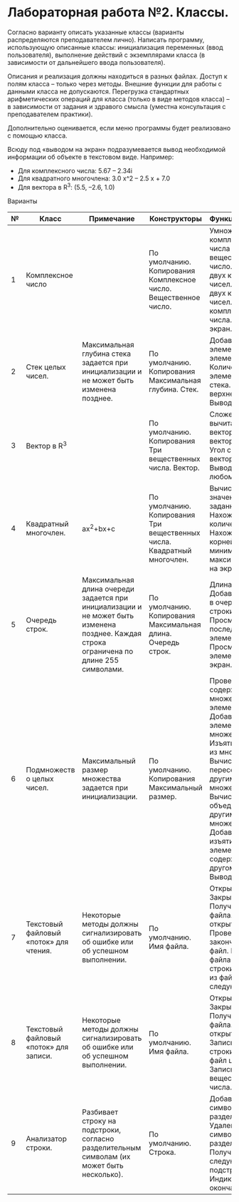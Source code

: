 # Лабораторная работа №2. Классы.

Согласно варианту описать указанные классы (варианты распределяются преподавателем лично). Написать программу, использующую описанные классы: инициализация переменных (ввод пользователя), выполнение действий с экземплярами класса (в зависимости от дальнейшего ввода пользователя).

Описания и реализация должны находиться в разных файлах. Доступ к полям класса – только через методы. Внешние функции для работы с данными класса не допускаются. Перегрузка  стандартных арифметических операций для класса (только в виде методов класса) – в зависимости от задания и здравого смысла (уместна консультация с преподавателем практики).

Дополнительно оценивается, если меню программы будет реализовано с помощью класса.

Всюду под «выводом на экран» подразумевается вывод необходимой информации об объекте в текстовом виде.
Например:

* Для комплексного числа: 5.67 – 2.34i
* Для квадратного многочлена: 3.0 x^2 – 2.5 x + 7.0
* Для вектора в R<sup>3</sup>: (5.5, –2.6, 1.0)

Варианты

| № | Класс                                     | Примечание                                                                                                                                     | Конструкторы                                                               | Функциональность                                                                                                                                                                                             |
| - | ----------------------------------------- | ---------------------------------------------------------------------------------------------------------------------------------------------- | -------------------------------------------------------------------------- | ------------------------------------------------------------------------------------------------------------------------------------------------------------------------------------------------------------ |
| 1 | Комплексное число                         |                                                                                                                                                | По умолчанию. Копирования Комплексное число. Вещественное число.           | Умножение комплексного числа на вещественное число. Сложение двух комплексных чисел. Умножение двух комплексных чисел. Длина комплексного числа. Вывод на экран.                                          |
| 2 | Стек целых чисел.                         | Максимальная глубина стека задается при инициализации и не может быть изменена позднее.                                                        | По умолчанию. Копирования Максимальная глубина. Стек.                      | Добавление элемента. Изъятие элемента. Количество элементов. Пустота стека. Просмотр верхнего элемента.<br>Вывод на экран.                                                                             |
| 3 | Вектор в R<sup>3</sup>                    |                                                                                                                                                | По умолчанию. Копирования<br>Три вещественных числа. Вектор.            | Сложение и вычитание векторов. Длина вектора.<br>Угол с другим вектором.<br>Вывод на экран (в любом виде).                                                                                                   |
| 4 | Квадратный многочлен.                     | ax<sup>2</sup>+bx+c                                                                                                                            | По умолчанию. Копирования Три вещественных числа. Квадратный многочлен. | Вычисления значения в заданной точке. Нахождения количества корней. Нахождение корней. Поиск минимума/максимума. Вывод на экран.                                                                       |
| 5 | Очередь строк.                            | Максимальная длина очереди задается при инициализации и не может быть изменена позднее. Каждая строка ограничена по длине 255 символами. | По умолчанию. Копирования Максимальная длина. Очередь строк.               | Длина очереди. Добавление строки в очередь. Изъятие строки из очереди. Просмотр последнего элемента. Просмотр первого элемента. Вывод на экран.                                                     |
| 6 | Подмножеств о целых чисел.                | Максимальный размер множества задается при инициализации.                                                                                      | По умолчанию. Копирования Максимальный размер.                             | Проверка на содержание во множестве элемента. Добавление элемента во множество. Изъятие элемента из множества. Вычисление пересечения с другим множеством. Вычисление объединения с другим множеством. Добавление/изъятие всех элементов, содержащихся в другом множестве. Вывод на экран. |
| 7 | Текстовый файловый «поток» для чтения. | Некоторые методы должны сигнализировать об ошибке или об успешном выполнении.                                                                  | По умолчанию. Имя файла.                                                   | Открытие файла. Закрытие файла. Получение имени файла. Проверка, открыт ли файл. Проверка, не закончился ли файл. Получение из файла следующей строки. Получение из файла следующего слова.            |
| 8 | Текстовый файловый «поток» для записи. | Некоторые методы должны сигнализировать об ошибке или об успешном выполнении.                                                                  | По умолчанию. Имя файла.                                                   | Открытие файла. Закрытие файла. Получение имени файла. Проверка, открыт ли файл. Запись в файл строки. Запись в файл целого числа. Запись в файл вещественного числа.                                  |
| 9 | Анализатор строки.                        | Разбивает строку на подстроки, согласно разделительным символам (их может быть несколько).                                                  | По умолчанию. Строка.                                                      | Добавление символа разделителя. Удаление всех символов-разделителей. Получение следующей подстроки. Индикация окончания анализа.                                                                          |
